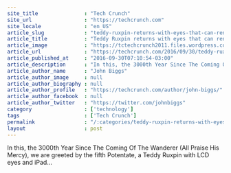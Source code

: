 ```yaml
---
site_title               : "Tech Crunch"
site_url                 : "https://techcrunch.com"
site_locale              : "en_US"
article_slug             : "teddy-ruxpin-returns-with-eyes-that-can-rend-the-bonds-of-space-and-time"
article_title            : "Teddy Ruxpin returns with eyes that can rend the bonds of space and time"
article_image            : "https://tctechcrunch2011.files.wordpress.com/2016/09/screen-shot-2016-09-30-at-9-56-29-am.png?w=764&h=400&crop=1"
article_url              : "https://techcrunch.com/2016/09/30/teddy-ruxpin-returns-with-eyes-that-can-rend-the-bonds-of-space-and-time/"
article_published_at     : "2016-09-30T07:10:54-03:00"
article_description      : "In this, the 3000th Year Since The Coming Of The Wanderer (All Praise His Mercy), we are greeted by the fifth Potentate, a Teddy Ruxpin with LCD eyes and iPad..."
article_author_name      : "John Biggs"
article_author_image     : null
article_author_biography : null
article_author_profile   : "https://techcrunch.com/author/john-biggs/"
article_author_facebook  : null
article_author_twitter   : "https://twitter.com/johnbiggs"
category                 : ['technology']
tags                     : ['Tech Crunch']
permalink                : "/:categories/teddy-ruxpin-returns-with-eyes-that-can-rend-the-bonds-of-space-and-time/"
layout                   : post
---
```


In this, the 3000th Year Since The Coming Of The Wanderer (All Praise His Mercy), we are greeted by the fifth Potentate, a Teddy Ruxpin with LCD eyes and iPad...
